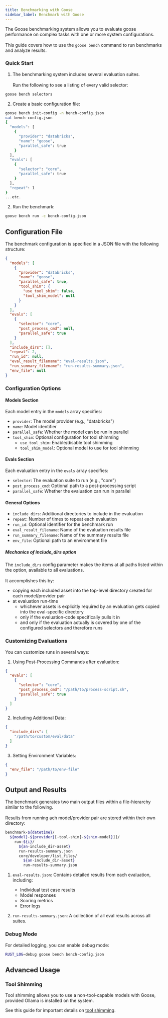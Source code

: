 ```yaml
---
title: Benchmarking with Goose
sidebar_label: Benchmark with Goose
---
```


The Goose benchmarking system allows you to evaluate goose performance on complex tasks with one or more system
configurations.<br></br>
This guide covers how to use the `goose bench` command to run benchmarks and analyze results.

### Quick Start

1. The benchmarking system includes several evaluation suites.<br></br>
   Run the following to see a listing of every valid selector:

```bash
goose bench selectors
```

2. Create a basic configuration file:

```bash
goose bench init-config -n bench-config.json
cat bench-config.json
{
  "models": [
    {
      "provider": "databricks",
      "name": "goose",
      "parallel_safe": true
    }
  ],
  "evals": [
    {
      "selector": "core",
      "parallel_safe": true
    }
  ],
  "repeat": 1
}
...etc.
```

2. Run the benchmark:

```bash
goose bench run -c bench-config.json
```

## Configuration File

The benchmark configuration is specified in a JSON file with the following structure:

```json
{
  "models": [
    {
      "provider": "databricks",
      "name": "goose",
      "parallel_safe": true,
      "tool_shim": {
        "use_tool_shim": false,
        "tool_shim_model": null
      }
    }
  ],
  "evals": [
    {
      "selector": "core",
      "post_process_cmd": null,
      "parallel_safe": true
    }
  ],
  "include_dirs": [],
  "repeat": 2,
  "run_id": null,
  "eval_result_filename": "eval-results.json",
  "run_summary_filename": "run-results-summary.json",
  "env_file": null
}
```

### Configuration Options

#### Models Section

Each model entry in the `models` array specifies:

- `provider`: The model provider (e.g., "databricks")
- `name`: Model identifier
- `parallel_safe`: Whether the model can be run in parallel
- `tool_shim`: Optional configuration for tool shimming
    - `use_tool_shim`: Enable/disable tool shimming
    - `tool_shim_model`: Optional model to use for tool shimming

#### Evals Section

Each evaluation entry in the `evals` array specifies:

- `selector`: The evaluation suite to run (e.g., "core")
- `post_process_cmd`: Optional path to a post-processing script
- `parallel_safe`: Whether the evaluation can run in parallel

#### General Options

- `include_dirs`: Additional directories to include in the evaluation
- `repeat`: Number of times to repeat each evaluation
- `run_id`: Optional identifier for the benchmark run
- `eval_result_filename`: Name of the evaluation results file
- `run_summary_filename`: Name of the summary results file
- `env_file`: Optional path to an environment file

##### Mechanics of include_dirs option

The `include_dirs` config parameter makes the items at all paths listed within the option, available to all
evaluations.<br></br>
It accomplishes this by:

* copying each included asset into the top-level directory created for each model/provider pair
* at evaluation run-time
    * whichever assets is explicitly required by an evaluation gets copied into the eval-specific directory
    * only if the evaluation-code specifically pulls it in
    * and only if the evaluation actually is covered by one of the configured selectors and therefore runs

### Customizing Evaluations

You can customize runs in several ways:

1. Using Post-Processing Commands after evaluation:

```json
{
  "evals": [
    {
      "selector": "core",
      "post_process_cmd": "/path/to/process-script.sh",
      "parallel_safe": true
    }
  ]
}
```

2. Including Additional Data:

```json
{
  "include_dirs": [
    "/path/to/custom/eval/data"
  ]
}
```

3. Setting Environment Variables:

```json
{
  "env_file": "/path/to/env-file"
}
```

## Output and Results

The benchmark generates two main output files within a file-hierarchy similar to the following.<br></br>
Results from running ach model/provider pair are stored within their own directory:

```bash
benchmark-${datetime}/
  ${model}-${provider}[-tool-shim[-${shim-model}]]/
    run-${i}/
      ${an-include_dir-asset}
      run-results-summary.json
      core/developer/list_files/
        ${an-include_dir-asset}
        run-results-summary.json
```

1. `eval-results.json`: Contains detailed results from each evaluation, including:
    - Individual test case results
    - Model responses
    - Scoring metrics
    - Error logs

2. `run-results-summary.json`: A collection of all eval results across all suites.

### Debug Mode

For detailed logging, you can enable debug mode:

```bash
RUST_LOG=debug goose bench bench-config.json
```

## Advanced Usage

### Tool Shimming

Tool shimming allows you to use a non-tool-capable models with Goose, provided Ollama is installed on the
system.

See this guide for important details on [tool shimming](/docs/experimental/ollama).
